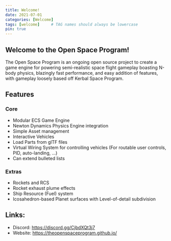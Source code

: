```yaml
---
title: Welcome!
date: 2021-07-01
categories: [Welcome]
tags: [welcome]     # TAG names should always be lowercase
pin: true
---
```

## Welcome to the Open Space Program!
The Open Space Program is an ongoing open source project to create a game engine for powering semi-realistic space flight gameplay boasting N-body physics, blazingly fast performance, and easy addition of features, with gameplay loosely based off Kerbal Space Program.

## Features

### Core
* Modular ECS Game Engine
* Newton Dynamics Physics Engine integration 
* Simple Asset management
* Interactive Vehicles
* Load Parts from glTF files
* Virtual Wiring System for controlling vehicles (For routable user controls, PID, auto-landing, ...)
* Can extend bulleted lists

### Extras
* Rockets and RCS
* Rocket exhaust plume effects 
* Ship Resource (Fuel) system
* Icosahedron-based Planet surfaces with Level-of-detail subdivision

## Links:
 - Discord: <https://discord.gg/CjbdXQt3j7>
 - Website: <https://theopenspaceprogram.github.io/>
